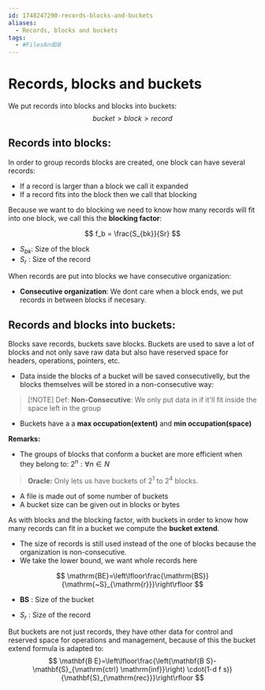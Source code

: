 ```yaml
---
id: 1748247290-records-blocks-and-buckets
aliases:
  - Records, blocks and buckets
tags:
  - #FilesAndDB
---
```


# Records, blocks and buckets
We put records into blocks and blocks into  buckets: 
$$
bucket > block > record
$$

## Records into blocks:
In order to group records blocks are created, one block can have several records:

+ If a record is larger than a block we call it expanded
+ If a record fits into the block then we call that blocking

Because we want to do blocking we need to know how many records will fit into one block, we call this the **blocking factor**:

$$
f_b = \frac{S_{bk}}{Sr}
$$
+ $S_{bk}$: Size of the block
+ $S_r$ : Size of the record 

When records are put into blocks we have consecutive organization:
- **Consecutive organization**: We dont care when a block ends, we put records in between blocks if necesary. 

## Records and blocks into buckets:
Blocks save records, buckets save blocks. Buckets are used to save a lot of blocks and not only save raw data but also have reserved space for headers, operations, pointers, etc.

- Data inside the blocks of a bucket will be saved consecutivelly, but the blocks themselves will be stored in a non-consecutive way:
> [!NOTE] Def:
> **Non-Consecutive**: We only put data in if it'll fit inside the space left in the group
- Buckets have a a **max occupation(extent)** and **min occupation(space)**

**Remarks:**

- The groups of blocks that conform a bucket are more efficient when they belong to: ${2^n: \forall n \in N}$
> **Oracle:** Only lets us have buckets of $2^1$ to $2^4$ blocks. 
- A file is made out of some number of buckets
- A bucket size can be given out in blocks or bytes


As with blocks and the blocking factor, with buckets in order to know how many records can fit in a bucket we compute the **bucket extend**. 

- The size of records is still used instead of the one of blocks because the organization is non-consecutive. 
- We take the lower bound, we want whole records here

$$
\mathrm{BE}=\left\lfloor\frac{\mathrm{BS}}{\mathrm{~S}_{\mathrm{r}}}\right\rfloor
$$

- **BS** : Size of the bucket
+ $S_r$ : Size of the record 

But buckets are not just records, they have other data for control and reserved space for operations and management, because of this the bucket extend formula is adapted to:
$$
\mathbf{B E}=\left\lfloor\frac{\left(\mathbf{B S}-\mathbf{S}_{\mathrm{ctrl} \mathrm{inf}}\right) \cdot(1-d f s)}{\mathbf{S}_{\mathrm{rec}}}\right\rfloor
$$

